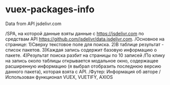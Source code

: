 # vuex-packages-info
Data from API jsdelivr.com

/SPA, на которой данные взяты данные с https://jsdelivr.com по средствам API https://github.com/jsdelivr/data.jsdelivr.com. 
/Основное на странице:
    1)Сверху текстовое поле для поиска.
    2)В таблице результат - список пакетов.
    3)Каждая запись содержит базовую информацию о пакете.
    4)Результат поиска разбит на страницы по 10 записей
/По клику на запись около таблицы открывается модальное окно, содержащее расширенную информацию (я выбрал отобразить последнюю версию данного пакета), которая взята с API. 
/Футер:
    Информация об авторе
/Использован функционал VUEX, VUETIFY, AXIOS
